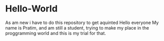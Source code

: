 # Hello-World
As am new i have to do this repository to get aquinted
Hello everyone My name is Pratim, and am still a student, trying to make my place in the proggramming world and this is my trial for that.
